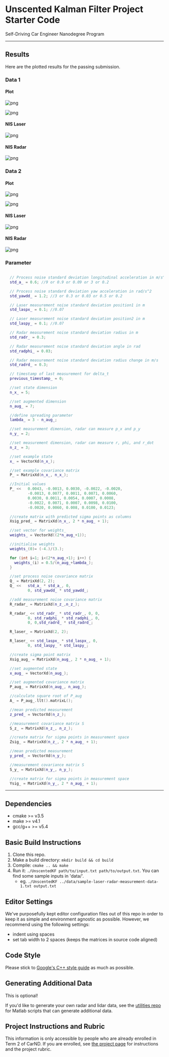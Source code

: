 # Unscented Kalman Filter Project Starter Code
Self-Driving Car Engineer Nanodegree Program

---
## Results

Here are the plotted results for the passing submission.

### Data 1

#### Plot

![png](./visualization/data-1/plot_1.png)

![png](./visualization/data-1/plot_2.png)

#### NIS Laser

![png](./visualization/data-1/NIS_laser.png)

#### NIS Radar

![png](./visualization/data-1/NIS_radar.png)

### Data 2

#### Plot

![png](./visualization/data-2/plot_1.png)

![png](./visualization/data-2/plot_2.png)

#### NIS Laser

![png](./visualization/data-2/NIS_laser.png)

#### NIS Radar

![png](./visualization/data-2/NIS_radar.png)

### Parameter

```cpp

  // Process noise standard deviation longitudinal acceleration in m/s^2
  std_a_ = 0.6; //9 or 0.9 or 0.09 or 3 or 0.2

  // Process noise standard deviation yaw acceleration in rad/s^2
  std_yawdd_ = 1.2; //3 or 0.3 or 0.03 or 0.5 or 0.2

  // Laser measurement noise standard deviation position1 in m
  std_laspx_ = 0.1; //0.07

  // Laser measurement noise standard deviation position2 in m
  std_laspy_ = 0.1; //0.07

  // Radar measurement noise standard deviation radius in m
  std_radr_ = 0.3;

  // Radar measurement noise standard deviation angle in rad
  std_radphi_ = 0.03;

  // Radar measurement noise standard deviation radius change in m/s
  std_radrd_ = 0.3;

  // timestamp of last measurement for delta_t
  previous_timestamp_ = 0;

  //set state dimension
  n_x_ = 5;

  //set augmented dimension
  n_aug_ = 7;

  //define spreading parameter
  lambda_ = 3 - n_aug_;

  //set measurement dimension, radar can measure p_x and p_y
  n_y_ = 2;

  //set measurement dimension, radar can measure r, phi, and r_dot
  n_z_ = 3;

  //set example state
  x_ = VectorXd(n_x_);

  //set example covariance matrix
  P_ = MatrixXd(n_x_, n_x_);

  //Initial values
  P_ <<   0.0043, -0.0013, 0.0030, -0.0022, -0.0020,
          -0.0013, 0.0077, 0.0011, 0.0071, 0.0060,
          0.0030, 0.0011, 0.0054, 0.0007, 0.0008,
          -0.0022, 0.0071, 0.0007, 0.0098, 0.0100,
          -0.0020, 0.0060, 0.008, 0.0100, 0.0123;

  //create matrix with predicted sigma points as columns
  Xsig_pred_ = MatrixXd(n_x_, 2 * n_aug_ + 1);

  //set vector for weights_
  weights_ = VectorXd((2*n_aug_+1));

  //initialise weights
  weights_(0)= (-4.)/(3.);

  for (int i=1; i<(2*n_aug_+1); i++) {
    weights_(i) = 0.5/(n_aug_+lambda_);
  }

  //set process noise covariance matrix
  Q_ = MatrixXd(2, 2);
  Q_ <<   std_a_ * std_a_, 0,
          0, std_yawdd_ * std_yawdd_;

  //add measurement noise covariance matrix
  R_radar_ = MatrixXd(n_z_,n_z_);

  R_radar_ << std_radr_ * std_radr_, 0, 0,
          0, std_radphi_ * std_radphi_, 0,
          0, 0,std_radrd_ * std_radrd_;

  R_laser_ = MatrixXd(2, 2);

  R_laser_ << std_laspx_ * std_laspx_, 0,
          0, std_laspy_ * std_laspy_;

  //create sigma point matrix
  Xsig_aug_ = MatrixXd(n_aug_, 2 * n_aug_ + 1);

  //set augmented state
  x_aug_ = VectorXd(n_aug_);

  //set augmented covariance matrix
  P_aug_ = MatrixXd(n_aug_, n_aug_);

  //calculate square root of P_aug
  A_ = P_aug_.llt().matrixL();

  //mean predicted measurement
  z_pred_ = VectorXd(n_z_);

  //measurement covariance matrix S
  S_z_ = MatrixXd(n_z_, n_z_);

  //create matrix for sigma points in measurement space
  Zsig_ = MatrixXd(n_z_, 2 * n_aug_ + 1);

  //mean predicted measurement
  y_pred_ = VectorXd(n_y_);

  //measurement covariance matrix S
  S_y_ = MatrixXd(n_y_, n_y_);

  //create matrix for sigma points in measurement space
  Ysig_ = MatrixXd(n_y_, 2 * n_aug_ + 1);
```

---

## Dependencies

* cmake >= v3.5
* make >= v4.1
* gcc/g++ >= v5.4

## Basic Build Instructions

1. Clone this repo.
2. Make a build directory: `mkdir build && cd build`
3. Compile: `cmake .. && make`
4. Run it: `./UnscentedKF path/to/input.txt path/to/output.txt`. You can find
   some sample inputs in 'data/'.
    - eg. `./UnscentedKF ../data/sample-laser-radar-measurement-data-1.txt output.txt`

## Editor Settings

We've purposefully kept editor configuration files out of this repo in order to
keep it as simple and environment agnostic as possible. However, we recommend
using the following settings:

* indent using spaces
* set tab width to 2 spaces (keeps the matrices in source code aligned)

## Code Style

Please stick to [Google's C++ style guide](https://google.github.io/styleguide/cppguide.html) as much as possible.

## Generating Additional Data

This is optional!

If you'd like to generate your own radar and lidar data, see the
[utilities repo](https://github.com/udacity/CarND-Mercedes-SF-Utilities) for
Matlab scripts that can generate additional data.

## Project Instructions and Rubric

This information is only accessible by people who are already enrolled in Term 2
of CarND. If you are enrolled, see [the project page](https://classroom.udacity.com/nanodegrees/nd013/parts/40f38239-66b6-46ec-ae68-03afd8a601c8/modules/0949fca6-b379-42af-a919-ee50aa304e6a/lessons/c3eb3583-17b2-4d83-abf7-d852ae1b9fff/concepts/4d0420af-0527-4c9f-a5cd-56ee0fe4f09e)
for instructions and the project rubric.
